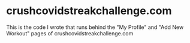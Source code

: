 # crushcovidstreakchallenge.com
This is the code I wrote that runs behind the "My Profile" and "Add New Workout" pages of crushcovidstreakchallenge.com
